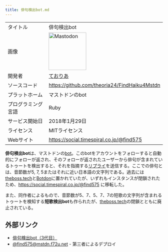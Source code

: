 ```yaml
---
title: 俳句検出bot.md
---
```

<div>

|                    |                                                                                                                                                                                                                                                                                                        |
|--------------------|--------------------------------------------------------------------------------------------------------------------------------------------------------------------------------------------------------------------------------------------------------------------------------------------------------|
| タイトル           | 俳句検出bot                                                                                                                                                                                                                                                                                            |
| 画像               | [<img src="/images/thumb/0/00/Mastodon_logo.png/120px-Mastodon_logo.png" srcset="/images/thumb/0/00/Mastodon_logo.png/180px-Mastodon_logo.png 1.5x, /images/0/00/Mastodon_logo.png 2x" width="120" height="120" alt="Mastodon" />](/%E3%83%95%E3%82%A1%E3%82%A4%E3%83%AB:Mastodon_logo.png "Mastodon") |
| 開発者             | [ておりあ](/%E3%81%A6%E3%81%8A%E3%82%8A%E3%81%82 "ておりあ")                                                                                                                                                                                                                                           |
| ソースコード       | <a href="https://github.com/theoria24/FindHaiku4Mstdn" rel="nofollow">https://github.com/theoria24/FindHaiku4Mstdn</a>                                                                                                                                                                                 |
| プラットホーム     | マストドンのbot                                                                                                                                                                                                                                                                                        |
| プログラミング言語 | Ruby                                                                                                                                                                                                                                                                                                   |
| サービス開始日     | 2018年1月29日                                                                                                                                                                                                                                                                                          |
| ライセンス         | MITライセンス                                                                                                                                                                                                                                                                                          |
| Webサイト          | <a href="https://social.timespiral.co.jp/@find575" rel="nofollow">https://social.timespiral.co.jp/@find575</a>                                                                                                                                                                                         |

  
**俳句検出bot**は、マストドンの[bot](/Bot "Bot")。このbotをアカウントをフォローすると自動的にフォローが返され、そのフォローが返されたユーザーから俳句が含まれているトゥートを検出すると、それを指摘する[リプライ](/%E3%83%AA%E3%83%97%E3%83%A9%E3%82%A4 "リプライ")を送信する。ここでの俳句とは、音節数が5, 7, 5またはそれに近い日本語の文字列である。過去には[theboss.tech](/Theboss.tech "Theboss.tech")と[Botdon](/Botdon "Botdon")に置かれていたが、いずれもインスタンスが閉鎖されたため、<a href="https://social.timespiral.co.jp/@find575" rel="nofollow">https://social.timespiral.co.jp/@find575</a> に移転した。

また、同作者によるもので、音節数が5、7、5、7、7の短歌の文字列が含まれるトゥートを検知する**短歌検出bot**も作られたが、[theboss.tech](/Theboss.tech "Theboss.tech")の閉鎖とともに廃止されている。

## 外部リンク

-   <a href="https://social.timespiral.co.jp/@find575" rel="nofollow">俳句検出bot（3代目）</a>
-   <a href="https://mstdn.f72u.net/@find575" rel="nofollow">@find575@mstdn.f72u.net</a> - 第三者によるデプロイ

</div>
